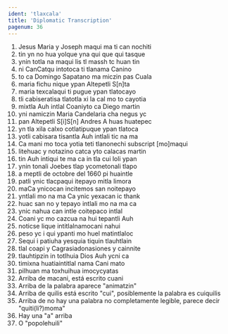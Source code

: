 ```yaml
---
ident: 'tlaxcala'
title: 'Diplomatic Transcription'
pagenum: 36
---
```

1. Jesus Maria y Joseph maqui ma ti can nochiti
2. tin yn no hua yolque yna qui que qui tasque
3. ynin totla na maqui lis tl massh tc huan tin
4. ni CanCatqu intotoca ti tlanama Canino
5. to ca Domingo Sapatano ma miczin pas Cuala
6. maria fichu nique ypan Altepetli S[n]ta
7. maria texcalaqui ti pugue ypan tlatocayo
8. tli cabiseratisa tlatotla xi la cal mo to cayotia
9. mixtla Auh intlal Coaniyto ca Diego martin
10. yni namiczin Maria Candelaria cha negus yc
11. pan Altepetli S[i]S[n] Andres A huas huatepec
12. yn tla xila calxo cotlatipuque ypan tlatoca
13. yotli cabisara tisantla Auh intlali tic na ma
14. Ca mani mo toca yotia teti tlanonechi subscript [mo]maqui
15. litehuac y notazino catca yto calacas martin
16. tin Auh intiqui te ma ca in tla cui loli ypan
17. ynin tonali Joebes tlap ycometonali tlapo
18. a meptli de octobre del 1660 pi huaintle
19. patli ynic tlacpaqui itepayo mitla limora
20. maCa ynicocan incitemos san noitepayo
21. yntlali mo na ma Ca ynic yexacan ic thank
22. huac san no y tepayo intlali mo na ma ca
23. ynic nahua can intle coitepaco intlal
24. Coani yc mo cazcua na hui tepantli Auh
25. noticse lique intitlalnamocani nahui
26. peso yc i qui ypanti mo huel matintlaloc
27. Sequi i patiuha yesquia tiquin tlauhtlain
28. tlal coapi y Cagrasiadonasiones y cainnite
29. tlauhtipzin in totlhuia Dios Auh ycni ca
30. timixna huatiaintitlal nama Cani mato
31. pilhuan ma toxhuihua imocycyatas
32. Arriba de macani, está escrito cuani
33. Arriba de la palabra aparece "animatzin"
34. Arriba de quilis está escrito "cui", posiblemente la palabra es cuiquilis
35. Arriba de no hay una palabra no completamente legible, parece decir "quiti(li?)moma"
36. Hay una "a" arriba
37. O "popolehuili"
